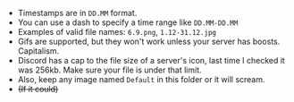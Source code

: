 - Timestamps are in ``DD.MM`` format.
- You can use a dash to specify a time range like ``DD.MM-DD.MM``
- Examples of valid file names: ``6.9.png``, ``1.12-31.12.jpg``
- Gifs are supported, but they won't work unless your server has boosts. Capitalism.
- Discord has a cap to the file size of a server's icon, last time I checked it was 256kb. Make sure your file is under that limit.
- Also, keep any image named ``Default`` in this folder or it will scream.
- ~~(If it could)~~